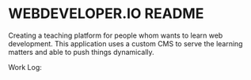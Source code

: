 # WEBDEVELOPER.IO README

Creating a teaching platform for people whom wants to learn web development. This application uses a custom CMS to serve the learning matters and able to push things dynamically.

Work Log:
